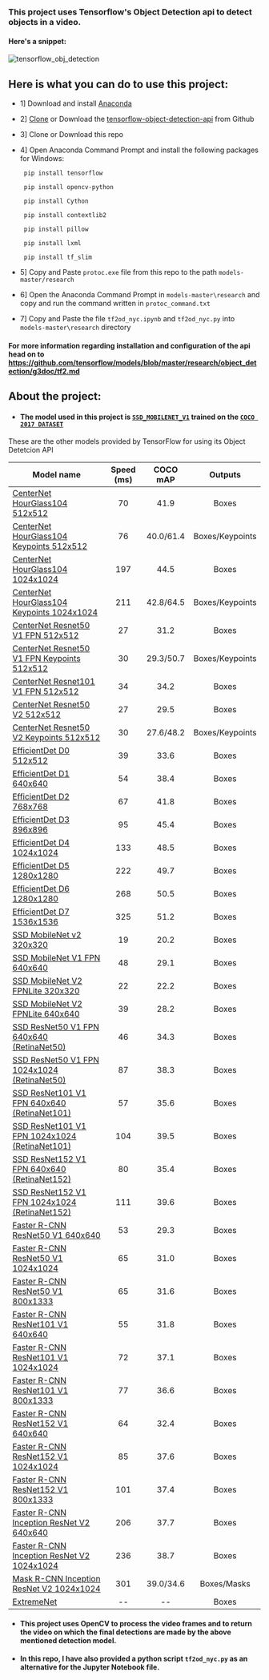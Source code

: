 ### This project uses Tensorflow's Object Detection api to detect objects in a video.

#### Here's a snippet:
![tensorflow_obj_detection](https://user-images.githubusercontent.com/61016383/94112562-415c3200-fe63-11ea-98e8-367a4b5c1637.gif)

## Here is what you can do to use this project:
  
  - 1] Download and install [Anaconda](https://www.anaconda.com/)
  
  - 2] [Clone](https://docs.github.com/en/enterprise/2.13/user/articles/cloning-a-repository) or Download the [tensorflow-object-detection-api](https://github.com/tensorflow/models) from Github
  
  - 3] Clone or Download this repo
  
  - 4] Open Anaconda Command Prompt and install the following packages for Windows:
      
         pip install tensorflow

         pip install opencv-python

         pip install Cython

         pip install contextlib2

         pip install pillow

         pip install lxml

         pip install tf_slim

  - 5] Copy and Paste `protoc.exe` file from this repo to the path `models-master/research`
  
  - 6] Open the Anaconda Command Prompt in `models-master\research` and copy and run the command written in `protoc_command.txt`
  
  - 7] Copy and Paste the file `tf2od_nyc.ipynb` and `tf2od_nyc.py` into `models-master\research` directory
  
#### For more information regarding installation and configuration of the api head on to <https://github.com/tensorflow/models/blob/master/research/object_detection/g3doc/tf2.md>  


## About the project:
  - #### The model used in this project is [``SSD_MOBILENET_V1``](http://download.tensorflow.org/models/object_detection/tf2/20200711/ssd_mobilenet_v1_fpn_640x640_coco17_tpu-8.tar.gz) trained on the [``COCO 2017 DATASET``](http://cocodataset.org/)
  
  These are the other models provided by TensorFlow for using its Object Detetcion API
  
  Model name                                                                                                                                                                  | Speed (ms) | COCO mAP | Outputs
--------------------------------------------------------------------------------------------------------------------------------------------------------------------------- | :--------: | :----------: | :-----:
[CenterNet HourGlass104 512x512](http://download.tensorflow.org/models/object_detection/tf2/20200713/centernet_hg104_512x512_coco17_tpu-8.tar.gz)                    | 70         | 41.9           | Boxes
[CenterNet HourGlass104 Keypoints 512x512](http://download.tensorflow.org/models/object_detection/tf2/20200711/centernet_hg104_512x512_kpts_coco17_tpu-32.tar.gz)                    | 76         | 40.0/61.4           | Boxes/Keypoints
[CenterNet HourGlass104 1024x1024](http://download.tensorflow.org/models/object_detection/tf2/20200713/centernet_hg104_1024x1024_coco17_tpu-32.tar.gz)               | 197       | 44.5           | Boxes
[CenterNet HourGlass104 Keypoints 1024x1024](http://download.tensorflow.org/models/object_detection/tf2/20200711/centernet_hg104_1024x1024_kpts_coco17_tpu-32.tar.gz)               | 211       | 42.8/64.5          | Boxes/Keypoints
[CenterNet Resnet50 V1 FPN 512x512](http://download.tensorflow.org/models/object_detection/tf2/20200711/centernet_resnet50_v1_fpn_512x512_coco17_tpu-8.tar.gz)     | 27         | 31.2           | Boxes
[CenterNet Resnet50 V1 FPN Keypoints 512x512](http://download.tensorflow.org/models/object_detection/tf2/20200711/centernet_resnet50_v1_fpn_512x512_kpts_coco17_tpu-8.tar.gz)     | 30         | 29.3/50.7         | Boxes/Keypoints
[CenterNet Resnet101 V1 FPN 512x512](http://download.tensorflow.org/models/object_detection/tf2/20200711/centernet_resnet101_v1_fpn_512x512_coco17_tpu-8.tar.gz)     | 34         | 34.2           | Boxes
[CenterNet Resnet50 V2 512x512](http://download.tensorflow.org/models/object_detection/tf2/20200711/centernet_resnet50_v2_512x512_coco17_tpu-8.tar.gz)     | 27         | 29.5           | Boxes
[CenterNet Resnet50 V2 Keypoints 512x512](http://download.tensorflow.org/models/object_detection/tf2/20200711/centernet_resnet50_v2_512x512_kpts_coco17_tpu-8.tar.gz)     | 30         | 27.6/48.2           | Boxes/Keypoints
[EfficientDet D0 512x512](http://download.tensorflow.org/models/object_detection/tf2/20200711/efficientdet_d0_coco17_tpu-32.tar.gz)                                  | 39         | 33.6           | Boxes
[EfficientDet D1 640x640](http://download.tensorflow.org/models/object_detection/tf2/20200711/efficientdet_d1_coco17_tpu-32.tar.gz)                                  | 54         | 38.4           | Boxes
[EfficientDet D2 768x768](http://download.tensorflow.org/models/object_detection/tf2/20200711/efficientdet_d2_coco17_tpu-32.tar.gz)                                  | 67         | 41.8           | Boxes
[EfficientDet D3 896x896](http://download.tensorflow.org/models/object_detection/tf2/20200711/efficientdet_d3_coco17_tpu-32.tar.gz)                                  | 95         | 45.4           | Boxes
[EfficientDet D4 1024x1024](http://download.tensorflow.org/models/object_detection/tf2/20200711/efficientdet_d4_coco17_tpu-32.tar.gz)                              | 133         | 48.5           | Boxes
[EfficientDet D5 1280x1280](http://download.tensorflow.org/models/object_detection/tf2/20200711/efficientdet_d5_coco17_tpu-32.tar.gz)                             | 222         | 49.7           | Boxes
[EfficientDet D6 1280x1280](http://download.tensorflow.org/models/object_detection/tf2/20200711/efficientdet_d6_coco17_tpu-32.tar.gz)                             | 268         | 50.5           | Boxes
[EfficientDet D7 1536x1536](http://download.tensorflow.org/models/object_detection/tf2/20200711/efficientdet_d7_coco17_tpu-32.tar.gz)                             | 325         | 51.2           | Boxes
[SSD MobileNet v2 320x320](http://download.tensorflow.org/models/object_detection/tf2/20200711/ssd_mobilenet_v2_320x320_coco17_tpu-8.tar.gz)                                |19         | 20.2           | Boxes
[SSD MobileNet V1 FPN 640x640](http://download.tensorflow.org/models/object_detection/tf2/20200711/ssd_mobilenet_v1_fpn_640x640_coco17_tpu-8.tar.gz)                        | 48        | 29.1           | Boxes
[SSD MobileNet V2 FPNLite 320x320](http://download.tensorflow.org/models/object_detection/tf2/20200711/ssd_mobilenet_v2_fpnlite_320x320_coco17_tpu-8.tar.gz)                | 22         | 22.2           | Boxes
[SSD MobileNet V2 FPNLite 640x640](http://download.tensorflow.org/models/object_detection/tf2/20200711/ssd_mobilenet_v2_fpnlite_640x640_coco17_tpu-8.tar.gz)                | 39         | 28.2           | Boxes
[SSD ResNet50 V1 FPN 640x640 (RetinaNet50)](http://download.tensorflow.org/models/object_detection/tf2/20200711/ssd_resnet50_v1_fpn_640x640_coco17_tpu-8.tar.gz)                          | 46         | 34.3           | Boxes
[SSD ResNet50 V1 FPN 1024x1024 (RetinaNet50)](http://download.tensorflow.org/models/object_detection/tf2/20200711/ssd_resnet50_v1_fpn_1024x1024_coco17_tpu-8.tar.gz)                      | 87         | 38.3           | Boxes
[SSD ResNet101 V1 FPN 640x640 (RetinaNet101)](http://download.tensorflow.org/models/object_detection/tf2/20200711/ssd_resnet101_v1_fpn_640x640_coco17_tpu-8.tar.gz)                        | 57         | 35.6           | Boxes
[SSD ResNet101 V1 FPN 1024x1024 (RetinaNet101)](http://download.tensorflow.org/models/object_detection/tf2/20200711/ssd_resnet101_v1_fpn_1024x1024_coco17_tpu-8.tar.gz)                    | 104        | 39.5           | Boxes
[SSD ResNet152 V1 FPN 640x640 (RetinaNet152)](http://download.tensorflow.org/models/object_detection/tf2/20200711/ssd_resnet152_v1_fpn_640x640_coco17_tpu-8.tar.gz)                        | 80         | 35.4           | Boxes
[SSD ResNet152 V1 FPN 1024x1024 (RetinaNet152)](http://download.tensorflow.org/models/object_detection/tf2/20200711/ssd_resnet152_v1_fpn_1024x1024_coco17_tpu-8.tar.gz)                    | 111        | 39.6           | Boxes
[Faster R-CNN ResNet50 V1 640x640](http://download.tensorflow.org/models/object_detection/tf2/20200711/faster_rcnn_resnet50_v1_640x640_coco17_tpu-8.tar.gz)                 | 53         | 29.3           | Boxes
[Faster R-CNN ResNet50 V1 1024x1024](http://download.tensorflow.org/models/object_detection/tf2/20200711/faster_rcnn_resnet50_v1_1024x1024_coco17_tpu-8.tar.gz)             | 65         | 31.0           | Boxes
[Faster R-CNN ResNet50 V1 800x1333](http://download.tensorflow.org/models/object_detection/tf2/20200711/faster_rcnn_resnet50_v1_800x1333_coco17_gpu-8.tar.gz)               | 65         | 31.6           | Boxes
[Faster R-CNN ResNet101 V1 640x640](http://download.tensorflow.org/models/object_detection/tf2/20200711/faster_rcnn_resnet101_v1_640x640_coco17_tpu-8.tar.gz)               |    55      | 31.8           | Boxes
[Faster R-CNN ResNet101 V1 1024x1024](http://download.tensorflow.org/models/object_detection/tf2/20200711/faster_rcnn_resnet101_v1_1024x1024_coco17_tpu-8.tar.gz)           | 72         | 37.1           | Boxes
[Faster R-CNN ResNet101 V1 800x1333](http://download.tensorflow.org/models/object_detection/tf2/20200711/faster_rcnn_resnet101_v1_800x1333_coco17_gpu-8.tar.gz)             | 77         | 36.6           | Boxes
[Faster R-CNN ResNet152 V1 640x640](http://download.tensorflow.org/models/object_detection/tf2/20200711/faster_rcnn_resnet152_v1_640x640_coco17_tpu-8.tar.gz)               | 64         | 32.4           | Boxes
[Faster R-CNN ResNet152 V1 1024x1024](http://download.tensorflow.org/models/object_detection/tf2/20200711/faster_rcnn_resnet152_v1_1024x1024_coco17_tpu-8.tar.gz)           | 85         | 37.6           | Boxes
[Faster R-CNN ResNet152 V1 800x1333](http://download.tensorflow.org/models/object_detection/tf2/20200711/faster_rcnn_resnet152_v1_800x1333_coco17_gpu-8.tar.gz)             | 101         | 37.4           | Boxes
[Faster R-CNN Inception ResNet V2 640x640](http://download.tensorflow.org/models/object_detection/tf2/20200711/faster_rcnn_inception_resnet_v2_640x640_coco17_tpu-8.tar.gz)             | 206         | 37.7           | Boxes
[Faster R-CNN Inception ResNet V2 1024x1024](http://download.tensorflow.org/models/object_detection/tf2/20200711/faster_rcnn_inception_resnet_v2_1024x1024_coco17_tpu-8.tar.gz)             | 236         | 38.7           | Boxes
[Mask R-CNN Inception ResNet V2 1024x1024](http://download.tensorflow.org/models/object_detection/tf2/20200711/mask_rcnn_inception_resnet_v2_1024x1024_coco17_gpu-8.tar.gz) |    301      | 39.0/34.6           | Boxes/Masks
[ExtremeNet](http://download.tensorflow.org/models/object_detection/tf2/20200711/extremenet.tar.gz)                                                                         | --         | --           | Boxes


  - #### This project uses OpenCV to process the video frames and to return the video on which the final detections are made by the above mentioned detection model.
  
  - #### In this repo, I have also provided a python script ``tf2od_nyc.py`` as an alternative for the Jupyter Notebook file. 
